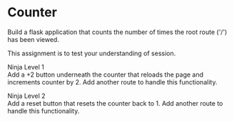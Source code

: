 # Counter

Build a flask application that counts the number of times the root route ('/') has been viewed. 

This assignment is to test your understanding of session.  



Ninja Level 1  
Add a +2 button underneath the counter that reloads the page and increments counter by 2. Add another route to handle this functionality.  

Ninja Level 2  
Add a reset button that resets the counter back to 1. Add another route to handle this functionality.  
